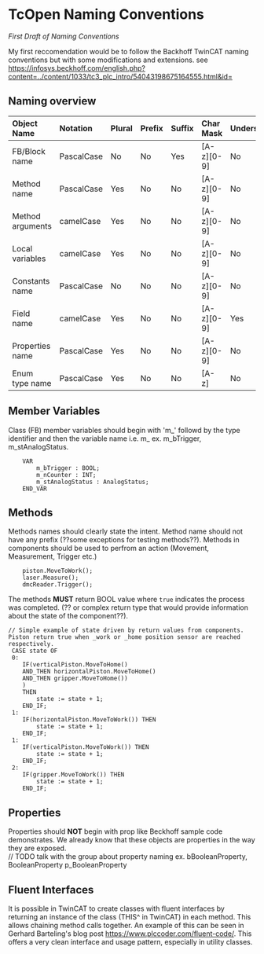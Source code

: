 # TcOpen Naming Conventions
*First Draft of Naming Conventions*

My first reccomendation would be to follow the Backhoff TwinCAT naming conventions but with some modifications and extensions.  see <https://infosys.beckhoff.com/english.php?content=../content/1033/tc3_plc_intro/54043198675164555.html&id=>

## Naming overview

| Object Name               | Notation   | Plural | Prefix | Suffix | Char Mask          | Underscores |
|:--------------------------|:-----------|:-------|:-------|:-------|:-------------------|:------------|
| FB/Block name             | PascalCase | No     | No     | Yes    | [A-z][0-9]         | No          |
| Method name               | PascalCase | Yes    | No     | No     | [A-z][0-9]         | No          |
| Method arguments          | camelCase  | Yes    | No     | No     | [A-z][0-9]         | No          |
| Local variables           | camelCase  | Yes    | No     | No     | [A-z][0-9]         | No          |
| Constants name            | PascalCase | No     | No     | No     | [A-z][0-9]         | No          |
| Field name                | camelCase  | Yes    | No     | No     | [A-z][0-9]         | Yes         |
| Properties name           | PascalCase | Yes    | No     | No     | [A-z][0-9]         | No          |
| Enum type name            | PascalCase | Yes    | No     | No     | [A-z]              | No          |


## Member Variables
Class (FB) member variables should begin with 'm_' followd by the type identifier and then the variable name i.e. m_<TypeIdentifier><VariableName> 
ex. m_bTrigger, m_stAnalogStatus.
    
```ST
    VAR
        m_bTrigger : BOOL;
        m_nCounter : INT;
        m_stAnalogStatus : AnalogStatus;
    END_VAR
```
   
## Methods
Methods names should clearly state the intent. Method name should not have any prefix (??some exceptions for testing methods??). Methods in components should be used to perfrom an action (Movement, Measurement, Trigger etc.)

```
    piston.MoveToWork();
    laser.Measure();
    dmcReader.Trigger();    
```

The methods **MUST** return BOOL value where ```true``` indicates the process was completed. (?? or complex return type that would provide information about the state of the component??).

```
// Simple example of state driven by return values from components. Piston return true when _work or _home position sensor are reached respectively.
 CASE state OF
 0:
    IF(verticalPiston.MoveToHome() 
    AND_THEN horizontalPiston.MoveToHome()
    AND_THEN gripper.MoveToHome()) 
    ) 
    THEN
        state := state + 1;
    END_IF;
 1:
    IF(horizontalPiston.MoveToWork()) THEN
        state := state + 1;
    END_IF;
 1:
    IF(verticalPiston.MoveToWork()) THEN
        state := state + 1;
    END_IF;
 2:
    IF(gripper.MoveToWork()) THEN
        state := state + 1;
    END_IF;
```
    
## Properties
Properties should **NOT** begin with prop like Beckhoff sample code demonstrates.  We already know that these objects are properties in the way they are exposed.  
// TODO talk with the group about property naming
ex. bBooleanProperty, BooleanProperty p_BooleanProperty

## Fluent Interfaces
It is possible in TwinCAT to create classes with fluent interfaces by returning an instance of the class (THIS^ in TwinCAT) in each method.  This allows chaining method calls together.  An example of this can be seen in Gerhard Barteling's blog post <https://www.plccoder.com/fluent-code/>.  This offers a very clean interface and usage pattern, especially in utility classes.
